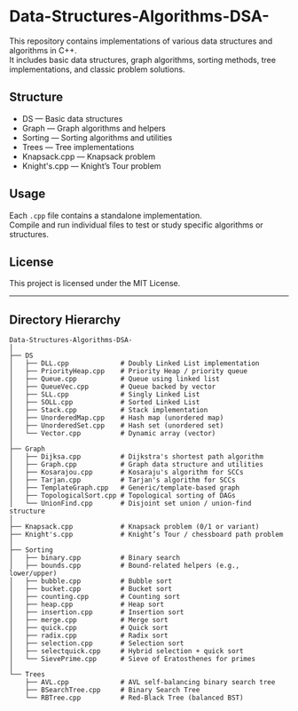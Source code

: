 # Data-Structures-Algorithms-DSA-

This repository contains implementations of various data structures and algorithms in C++.  
It includes basic data structures, graph algorithms, sorting methods, tree implementations, and classic problem solutions.

## Structure

- DS — Basic data structures  
- Graph — Graph algorithms and helpers  
- Sorting — Sorting algorithms and utilities  
- Trees — Tree implementations  
- Knapsack.cpp — Knapsack problem  
- Knight's.cpp — Knight’s Tour problem  

## Usage

Each `.cpp` file contains a standalone implementation.  
Compile and run individual files to test or study specific algorithms or structures.

## License

This project is licensed under the MIT License.

---

## Directory Hierarchy

```
Data-Structures-Algorithms-DSA-
│
├── DS
│   ├── DLL.cpp             # Doubly Linked List implementation
│   ├── PriorityHeap.cpp    # Priority Heap / priority queue
│   ├── Queue.cpp           # Queue using linked list
│   ├── QueueVec.cpp        # Queue backed by vector
│   ├── SLL.cpp             # Singly Linked List
│   ├── SOLL.cpp            # Sorted Linked List
│   ├── Stack.cpp           # Stack implementation
│   ├── UnorderedMap.cpp    # Hash map (unordered map)
│   ├── UnorderedSet.cpp    # Hash set (unordered set)
│   └── Vector.cpp          # Dynamic array (vector)
│
├── Graph
│   ├── Dijksa.cpp          # Dijkstra's shortest path algorithm
│   ├── Graph.cpp           # Graph data structure and utilities
│   ├── Kosarajou.cpp       # Kosaraju's algorithm for SCCs
│   ├── Tarjan.cpp          # Tarjan's algorithm for SCCs
│   ├── TemplateGraph.cpp   # Generic/template-based graph
│   ├── TopologicalSort.cpp # Topological sorting of DAGs
│   └── UnionFind.cpp       # Disjoint set union / union-find structure
│
├── Knapsack.cpp            # Knapsack problem (0/1 or variant)
├── Knight's.cpp            # Knight’s Tour / chessboard path problem
│
├── Sorting
│   ├── binary.cpp          # Binary search
│   ├── bounds.cpp          # Bound-related helpers (e.g., lower/upper)
│   ├── bubble.cpp          # Bubble sort
│   ├── bucket.cpp          # Bucket sort
│   ├── counting.cpp        # Counting sort
│   ├── heap.cpp            # Heap sort
│   ├── insertion.cpp       # Insertion sort
│   ├── merge.cpp           # Merge sort
│   ├── quick.cpp           # Quick sort
│   ├── radix.cpp           # Radix sort
│   ├── selection.cpp       # Selection sort
│   ├── selectquick.cpp     # Hybrid selection + quick sort
│   └── SievePrime.cpp      # Sieve of Eratosthenes for primes
│
└── Trees
    ├── AVL.cpp             # AVL self-balancing binary search tree
    ├── BSearchTree.cpp     # Binary Search Tree
    └── RBTree.cpp          # Red-Black Tree (balanced BST)
```

